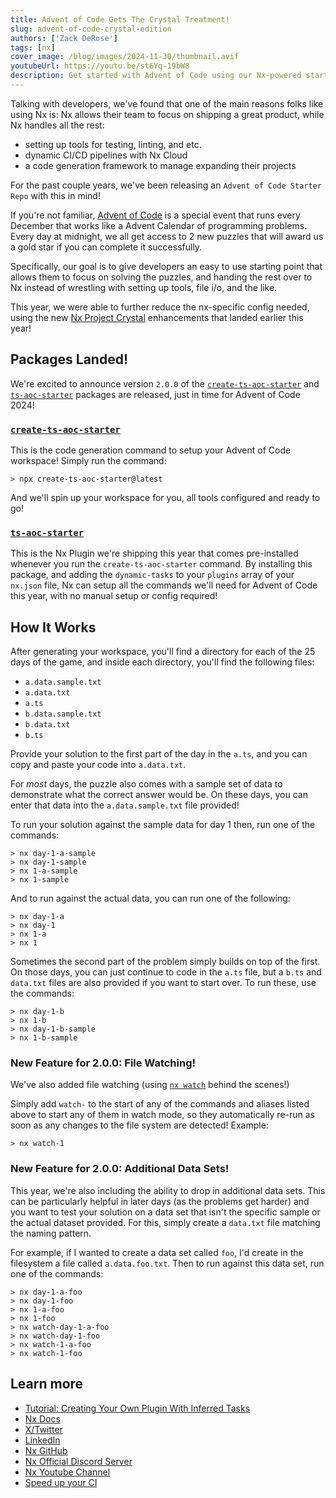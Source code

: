 ```yaml
---
title: Advent of Code Gets The Crystal Treatment!
slug: advent-of-code-crystal-edition
authors: ['Zack DeRose']
tags: [nx]
cover_image: /blog/images/2024-11-30/thumbnail.avif
youtubeUrl: https://youtu.be/st6Yq-19bW8
description: Get started with Advent of Code using our Nx-powered starter repo that handles all setup, letting you focus purely on solving the daily challenges.
---
```


Talking with developers, we've found that one of the main reasons folks like using Nx is: Nx allows their team to focus on shipping a great product, while Nx handles all the rest:

- setting up tools for testing, linting, and etc.
- dynamic CI/CD pipelines with Nx Cloud
- a code generation framework to manage expanding their projects

For the past couple years, we've been releasing an `Advent of Code Starter Repo` with this in mind!

If you're not familiar, [Advent of Code](https://adventofcode.com/) is a special event that runs every December that works like a Advent Calendar of programming problems. Every day at midnight, we all get access to 2 new puzzles that will award us a gold star if you can complete it successfully.

Specifically, our goal is to give developers an easy to use starting point that allows them to focus on solving the puzzles, and handing the rest over to Nx instead of wrestling with setting up tools, file i/o, and the like.

This year, we were able to further reduce the nx-specific config needed, using the new [Nx Project Crystal](/concepts/inferred-tasks) enhancements that landed earlier this year!

## Packages Landed!

We're excited to announce version `2.0.0` of the [`create-ts-aoc-starter`](https://www.npmjs.com/package/create-ts-aoc-starter) and [`ts-aoc-starter`](https://www.npmjs.com/package/ts-aoc-starter) packages are released, just in time for Advent of Code 2024!

### [`create-ts-aoc-starter`](https://www.npmjs.com/package/create-ts-aoc-starter)

This is the code generation command to setup your Advent of Code workspace! Simply run the command:

```terminal
> npx create-ts-aoc-starter@latest
```

And we'll spin up your workspace for you, all tools configured and ready to go!

### [`ts-aoc-starter`](https://www.npmjs.com/package/ts-aoc-starter)

This is the Nx Plugin we're shipping this year that comes pre-installed whenever you run the `create-ts-aoc-starter` command. By installing this package, and adding the `dynamic-tasks` to your `plugins` array of your `nx.json` file, Nx can setup all the commands we'll need for Advent of Code this year, with no manual setup or config required!

## How It Works

After generating your workspace, you'll find a directory for each of the 25 days of the game, and inside each directory, you'll find the following files:

- `a.data.sample.txt`
- `a.data.txt`
- `a.ts`
- `b.data.sample.txt`
- `b.data.txt`
- `b.ts`

Provide your solution to the first part of the day in the `a.ts`, and you can copy and paste your code into `a.data.txt`.

For _most_ days, the puzzle also comes with a sample set of data to demonstrate what the correct answer would be. On these days, you can enter that data into the `a.data.sample.txt` file provided!

To run your solution against the sample data for day 1 then, run one of the commands:

```terminal
> nx day-1-a-sample
> nx day-1-sample
> nx 1-a-sample
> nx 1-sample
```

And to run against the actual data, you can run one of the following:

```terminal
> nx day-1-a
> nx day-1
> nx 1-a
> nx 1
```

Sometimes the second part of the problem simply builds on top of the first. On those days, you can just continue to code in the `a.ts` file, but a `b.ts` and `data.txt` files are also provided if you want to start over. To run these, use the commands:

```terminal
> nx day-1-b
> nx 1-b
> nx day-1-b-sample
> nx 1-b-sample
```

### New Feature for 2.0.0: File Watching!

We've also added file watching (using [`nx watch`](/reference/core-api/nx/documents/watch) behind the scenes!)

Simply add `watch-` to the start of any of the commands and aliases listed above to start any of them in watch mode, so they automatically re-run as soon as any changes to the file system are detected! Example:

```terminal
> nx watch-1
```

### New Feature for 2.0.0: Additional Data Sets!

This year, we're also including the ability to drop in additional data sets. This can be particularly helpful in later days (as the problems get harder) and you want to test your solution on a data set that isn't the specific sample or the actual dataset provided. For this, simply create a `data.txt` file matching the naming pattern.

For example, if I wanted to create a data set called `foo`, I'd create in the filesystem a file called `a.data.foo.txt`. Then to run against this data set, run one of the commands:

```terminal
> nx day-1-a-foo
> nx day-1-foo
> nx 1-a-foo
> nx 1-foo
> nx watch-day-1-a-foo
> nx watch-day-1-foo
> nx watch-1-a-foo
> nx watch-1-foo
```

## Learn more

- [Tutorial: Creating Your Own Plugin With Inferred Tasks](/extending-nx/tutorials/tooling-plugin#create-an-inferred-task)
- [Nx Docs](/getting-started/intro)
- [X/Twitter](https://twitter.com/nxdevtools)
- [LinkedIn](https://www.linkedin.com/company/nrwl/)
- [Nx GitHub](https://github.com/nrwl/nx)
- [Nx Official Discord Server](https://go.nx.dev/community)
- [Nx Youtube Channel](https://www.youtube.com/@nxdevtools)
- [Speed up your CI](/nx-cloud)
